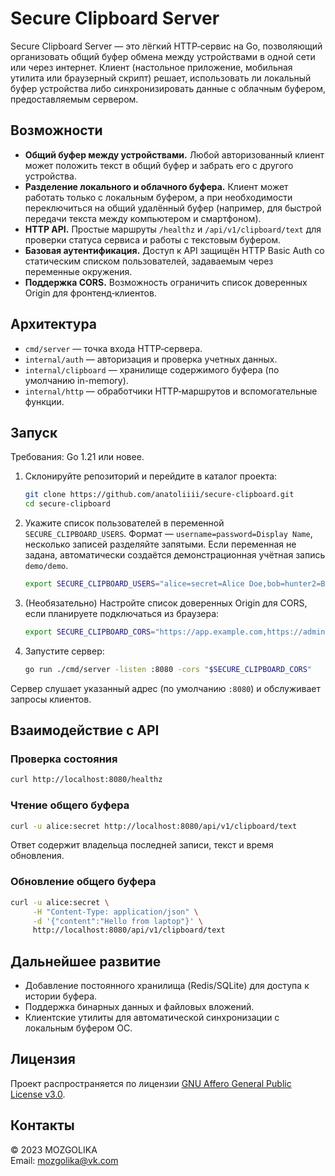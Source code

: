 # Secure Clipboard Server

Secure Clipboard Server — это лёгкий HTTP‑сервис на Go, позволяющий организовать общий буфер обмена между устройствами в одной сети или через интернет. Клиент (настольное приложение, мобильная утилита или браузерный скрипт) решает, использовать ли локальный буфер устройства либо синхронизировать данные с облачным буфером, предоставляемым сервером.

## Возможности

- **Общий буфер между устройствами.** Любой авторизованный клиент может положить текст в общий буфер и забрать его с другого устройства.
- **Разделение локального и облачного буфера.** Клиент может работать только с локальным буфером, а при необходимости переключиться на общий удалённый буфер (например, для быстрой передачи текста между компьютером и смартфоном).
- **HTTP API.** Простые маршруты `/healthz` и `/api/v1/clipboard/text` для проверки статуса сервиса и работы с текстовым буфером.
- **Базовая аутентификация.** Доступ к API защищён HTTP Basic Auth со статическим списком пользователей, задаваемым через переменные окружения.
- **Поддержка CORS.** Возможность ограничить список доверенных Origin для фронтенд‑клиентов.

## Архитектура

- `cmd/server` — точка входа HTTP‑сервера.
- `internal/auth` — авторизация и проверка учетных данных.
- `internal/clipboard` — хранилище содержимого буфера (по умолчанию in-memory).
- `internal/http` — обработчики HTTP‑маршрутов и вспомогательные функции.

## Запуск

Требования: Go 1.21 или новее.

1. Склонируйте репозиторий и перейдите в каталог проекта:
   ```bash
   git clone https://github.com/anatoliiii/secure-clipboard.git
   cd secure-clipboard
   ```
2. Укажите список пользователей в переменной `SECURE_CLIPBOARD_USERS`. Формат — `username=password=Display Name`, несколько записей разделяйте запятыми. Если переменная не задана, автоматически создаётся демонстрационная учётная запись `demo/demo`.
   ```bash
   export SECURE_CLIPBOARD_USERS="alice=secret=Alice Doe,bob=hunter2=Bob Smith"
   ```
3. (Необязательно) Настройте список доверенных Origin для CORS, если планируете подключаться из браузера:
   ```bash
   export SECURE_CLIPBOARD_CORS="https://app.example.com,https://admin.example.com"
   ```
4. Запустите сервер:
   ```bash
   go run ./cmd/server -listen :8080 -cors "$SECURE_CLIPBOARD_CORS"
   ```

Сервер слушает указанный адрес (по умолчанию `:8080`) и обслуживает запросы клиентов.

## Взаимодействие с API

### Проверка состояния
```bash
curl http://localhost:8080/healthz
```

### Чтение общего буфера
```bash
curl -u alice:secret http://localhost:8080/api/v1/clipboard/text
```

Ответ содержит владельца последней записи, текст и время обновления.

### Обновление общего буфера
```bash
curl -u alice:secret \
     -H "Content-Type: application/json" \
     -d '{"content":"Hello from laptop"}' \
     http://localhost:8080/api/v1/clipboard/text
```

## Дальнейшее развитие

- Добавление постоянного хранилища (Redis/SQLite) для доступа к истории буфера.
- Поддержка бинарных данных и файловых вложений.
- Клиентские утилиты для автоматической синхронизации с локальным буфером ОС.

## Лицензия

Проект распространяется по лицензии [GNU Affero General Public License v3.0](LICENSE).

## Контакты

© 2023 MOZGOLIKA  \
Email: mozgolika@vk.com
